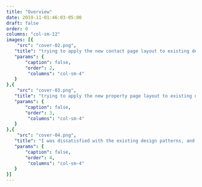 ```yaml
---
title: "Overview"
date: 2019-11-01:46:03-05:00
draft: false
order: 0
columns: "col-sm-12"
images: [{
    "src": "cover-02.png",
   "title": "trying to apply the new contact page layout to existing design patterns",
   "params": {
       "caption": false,
       "order": 2,
        "columns": "col-sm-4"
   }
},{
    "src": "cover-03.png",
   "title": "trying to apply the new property page layout to existing design patterns",
   "params": {
       "caption": false,
       "order": 3,
        "columns": "col-sm-4"
   }
},{
    "src": "cover-04.png",
   "title": "I was dissatisfied with the existing design patterns, and explored some alternatives",
   "params": {
       "caption": false,
       "order": 4,
        "columns": "col-sm-4"
   }
}]
---
```

